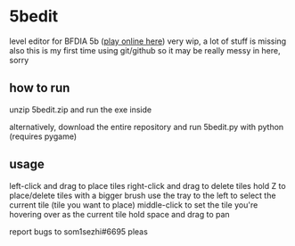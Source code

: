 # 5bedit

level editor for BFDIA 5b ([play online here](http://bfdi.tv/5b/))
very wip, a lot of stuff is missing
also this is my first time using git/github so it may be really messy in here, sorry

## how to run

unzip 5bedit.zip and run the exe inside

alternatively, download the entire repository and run 5bedit.py with python (requires pygame)

## usage

left-click and drag to place tiles
right-click and drag to delete tiles
hold Z to place/delete tiles with a bigger brush
use the tray to the left to select the current tile (tile you want to place)
middle-click to set the tile you're hovering over as the current tile
hold space and drag to pan

report bugs to som1sezhi#6695 pleas